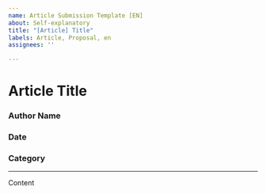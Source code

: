 ```yaml
---
name: Article Submission Template [EN]
about: Self-explanatory
title: "[Article] Title"
labels: Article, Proposal, en
assignees: ''

---
```


# Article Title
### Author Name
### Date
### Category

---

Content
